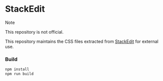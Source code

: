 # StackEdit

> [!NOTE]
> This repository is not official.

This repository maintains the CSS files extracted from [StackEdit](https://github.com/benweet/stackedit/) for external use.


### Build

```bash
npm install
npm run build
```
